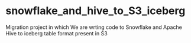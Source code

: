 # snowflake_and_hive_to_S3_iceberg
Migration project in which We are wrting code to Snowflake and Apache Hive to iceberg table format present in S3
